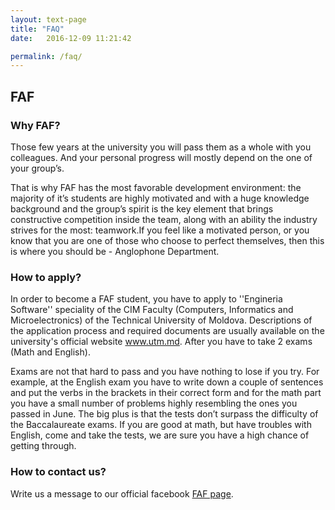 ```yaml
---
layout: text-page
title: "FAQ"
date:   2016-12-09 11:21:42

permalink: /faq/
---
```


## FAF

### Why FAF?

Those few years at the university you will pass them as a whole with you colleagues. And your personal progress will mostly depend on the one of your group’s.

That is why FAF has the most favorable development environment: the majority of it’s students are highly motivated and with a huge knowledge background and the group’s spirit is the key element that brings constructive competition inside the team, along with an ability the industry strives for the most: teamwork.If you feel like a motivated person, or you know that you are one of those who choose to perfect themselves, then this is where you should be - Anglophone Department.


### How to apply?

In order to become a FAF student, you have to apply to ''Engineria Software'' speciality of the CIM Faculty (Computers, Informatics and Microelectronics) of the Technical University of Moldova. Descriptions of the application process and required documents are usually available on the university's official website www.utm.md. After you have to take 2 exams (Math and English).

Exams are not that hard to pass and you have nothing to lose if you try. For example, at the English exam you have to write down a couple of sentences and put the verbs in the brackets in their correct form and for the math part you have a small number of problems highly resembling the ones you passed in June. The big plus is that the tests don’t surpass the difficulty of the Baccalaureate exams. If you are good at math, but have troubles with English, come and take the tests, we are sure you have a high chance of getting through.

### How to contact us?

Write us a message to our official facebook [FAF page](https://www.facebook.com/FAF.UTM/).
